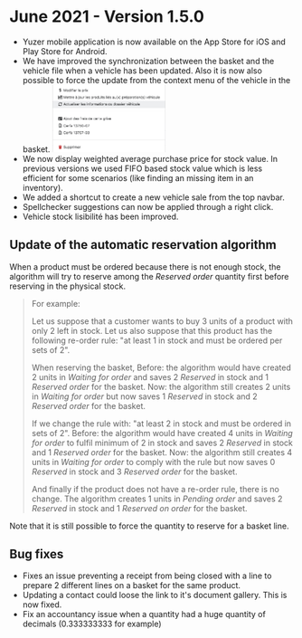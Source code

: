 # June 2021 - Version 1.5.0

- Yuzer mobile application is now available on the App Store for iOS and Play Store for Android.
- We have improved the synchronization between the basket and the vehicle file when a vehicle has been updated. Also it is now also possible to force the update from the context menu of the vehicle in the basket.
  <img src="https://raw.githubusercontent.com/gear-group/release-notes/master/release-notes/1.5.0/sync-basket-dealer-file.png" width="200" class="mx-2"/>
- We now display weighted average purchase price for stock value. In previous versions we used FIFO based stock value which is less efficient for some scenarios (like finding an missing item in an inventory).
- We added a shortcut to create a new vehicle sale from the top navbar.
- Spellchecker suggestions can now be applied through a right click.
- Vehicle stock lisibilité has been improved.

## Update of the automatic reservation algorithm

When a product must be ordered because there is not enough stock, the algorithm will try to reserve among the _Reserved order_ quantity first before reserving in the physical stock.

> For example:
>
> Let us suppose that a customer wants to buy 3 units of a product with only 2 left in stock.
> Let us also suppose that this product has the following re-order rule: "at least 1 in stock and must be ordered per sets of 2".
>
> When reserving the basket,
> Before: the algorithm would have created 2 units in _Waiting for order_ and saves 2 _Reserved_ in stock and 1 _Reserved order_ for the basket.
> Now: the algorithm still creates 2 units in _Waiting for order_ but now saves 1 _Reserved_ in stock and 2 _Reserved order_ for the basket.
>
> If we change the rule with: "at least 2 in stock and must be ordered in sets of 2".
> Before: the algorithm would have created 4 units in _Waiting for order_ to fulfil minimum of 2 in stock and saves 2 _Reserved_ in stock and 1 _Reserved order_ for the basket.
> Now: the algorithm still creates 4 units in _Waiting for order_ to comply with the rule but now saves 0 _Reserved_ in stock and 3 _Reserved order_ for the basket.
>
> And finally if the product does not have a re-order rule, there is no change.
> The algorithm creates 1 units in _Pending order_ and saves 2 _Reserved_ in stock and 1 _Reserved on order_ for the basket.

Note that it is still possible to force the quantity to reserve for a basket line.

## Bug fixes

- Fixes an issue preventing a receipt from being closed with a line to prepare 2 different lines on a basket for the same product.
- Updating a contact could loose the link to it's document gallery. This is now fixed.
- Fix an accountancy issue when a quantity had a huge quantity of decimals (0.333333333 for example)
